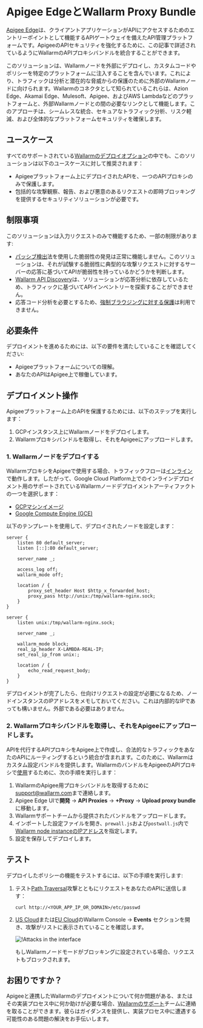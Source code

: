 [ptrav-attack-docs]:                ../../attacks-vulns-list.md#path-traversal
[attacks-in-ui-image]:              ../../images/admin-guides/test-attacks-quickstart-sqli-xss.png

# Apigee EdgeとWallarm Proxy Bundle

[Apigee Edge](https://docs.apigee.com/api-platform/get-started/what-apigee-edge)は、クライアントアプリケーションがAPIにアクセスするためのエントリーポイントとして機能するAPIゲートウェイを備えたAPI管理プラットフォームです。ApigeeのAPIセキュリティを強化するために、この記事で詳述されているようにWallarmのAPIプロキシバンドルを統合することができます。

このソリューションは、Wallarmノードを外部にデプロイし、カスタムコードやポリシーを特定のプラットフォームに注入することを含んでいます。これにより、トラフィックは分析と潜在的な脅威からの保護のために外部のWallarmノードに向けられます。Wallarmのコネクタとして知られているこれらは、Azion Edge、Akamai Edge、Mulesoft、Apigee、およびAWS Lambdaなどのプラットフォームと、外部Wallarmノードとの間の必要なリンクとして機能します。このアプローチは、シームレスな統合、セキュアなトラフィック分析、リスク軽減、および全体的なプラットフォームセキュリティを確保します。

## ユースケース

すべてのサポートされている[Wallarmのデプロイオプション](../supported-deployment-options.md)の中でも、このソリューションは以下のユースケースに対して推奨されます：

* Apigeeプラットフォーム上にデプロイされたAPIを、一つのAPIプロキシのみで保護します。
* 包括的な攻撃観察、報告、および悪意のあるリクエストの即時ブロッキングを提供するセキュリティソリューションが必要です。

## 制限事項

このソリューションは入力リクエストのみで機能するため、一部の制限があります:

* [パッシブ検出](../../about-wallarm/detecting-vulnerabilities.md#passive-detection)法を使用した脆弱性の発見は正常に機能しません。このソリューションは、それが試験する脆弱性に典型的な攻撃リクエストに対するサーバーの応答に基づいてAPIが脆弱性を持っているかどうかを判断します。
* [Wallarm API Discovery](../../about-wallarm/api-discovery.md)は、ソリューションが応答分析に依存しているため、トラフィックに基づいてAPIインベントリーを探索することができません。
* 応答コード分析を必要とするため、[強制ブラウジングに対する保護](../../admin-en/configuration-guides/protecting-against-bruteforce.md)は利用できません。

## 必要条件

デプロイメントを進めるためには、以下の要件を満たしていることを確認してください:

* Apigeeプラットフォームについての理解。
* あなたのAPIはApigee上で稼働しています。

## デプロイメント操作

Apigeeプラットフォーム上のAPIを保護するためには、以下のステップを実行します：

1. GCPインスタンス上にWallarmノードをデプロイします。
1. Wallarmプロキシバンドルを取得し、それをApigeeにアップロードします。

### 1. Wallarmノードをデプロイする

WallarmプロキシをApigeeで使用する場合、トラフィックフローは[インライン](../inline/overview.md)で動作します。したがって、Google Cloud Platform上でのインラインデプロイメント用のサポートされているWallarmノードデプロイメントアーティファクトの一つを選択します：

* [GCPマシンイメージ](../packages/gcp-machine-image.md)
* [Google Compute Engine (GCE)](../cloud-platforms/gcp/docker-container.md)

以下のテンプレートを使用して、デプロイされたノードを設定します：

```
server {
	listen 80 default_server;
	listen [::]:80 default_server;

	server_name _;

	access_log off;
	wallarm_mode off;

	location / {
		proxy_set_header Host $http_x_forwarded_host;
		proxy_pass http://unix:/tmp/wallarm-nginx.sock;
	}
}

server {
	listen unix:/tmp/wallarm-nginx.sock;
	
	server_name _;
	
	wallarm_mode block;
	real_ip_header X-LAMBDA-REAL-IP;
	set_real_ip_from unix:;

	location / {
		echo_read_request_body;
	}
}
```

デプロイメントが完了したら、仕向けリクエストの設定が必要になるため、ノードインスタンスのIPアドレスをメモしておいてください。これは内部的なIPであっても構いません。外部である必要はありません。

### 2. Wallarmプロキシバンドルを取得し、それをApigeeにアップロードします。

APIを代行するAPIプロキシをApigee上で作成し、合法的なトラフィックをあなたのAPIにルーティングするという統合が含まれます。このために、Wallarmはカスタム設定バンドルを提供します。WallarmのバンドルをApigeeのAPIプロキシで[使用](https://docs.apigee.com/api-platform/fundamentals/build-simple-api-proxy)するために、次の手順を実行します：

1. WallarmのApigee用プロキシバンドルを取得するために[support@wallarm.com](mailto:support@wallarm.com)まで連絡します。
1. Apigee Edge UIで**開発** → **API Proxies** → **+Proxy** → **Upload proxy bundle**に移動します。
1. Wallarmサポートチームから提供されたバンドルをアップロードします。
1. インポートした設定ファイルを開き、`prewall.js`および`postwall.js`内で[Wallarm node instanceのIPアドレス](#1-deploy-a-wallarm-node)を指定します。
1. 設定を保存してデプロイします。

## テスト

デプロイしたポリシーの機能をテストするには、以下の手順を実行します:

1. テスト[Path Traversal][ptrav-attack-docs]攻撃とともにリクエストをあなたのAPIに送信します：

    ```
    curl http://<YOUR_APP_IP_OR_DOMAIN>/etc/passwd
    ```
1. [US Cloud](https://us1.my.wallarm.com/search)または[EU Cloud](https://my.wallarm.com/search)のWallarm Console → **Events** セクションを開き、攻撃がリストに表示されていることを確認します。

    ![!Attacks in the interface][attacks-in-ui-image]

    もしWallarmノードモードがブロッキングに設定されている場合、リクエストもブロックされます。

## お困りですか？

Apigeeと連携したWallarmのデプロイメントについて何か問題がある、またはその実装プロセス中に何か助けが必要な場合、[Wallarmのサポート](mailto:support@wallarm.com)チームに連絡を取ることができます。彼らはガイダンスを提供し、実装プロセス中に遭遇する可能性のある問題の解決をお手伝いします。